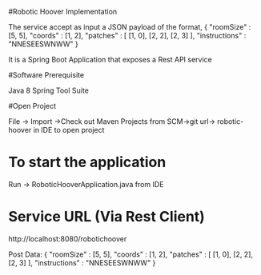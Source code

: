 #Robotic Hoover Implementation

The service accept as input a JSON payload of the format,
{
  "roomSize" : [5, 5],
  "coords" : [1, 2],
  "patches" : [
    [1, 0],
    [2, 2],
    [2, 3]
  ],
  "instructions" : "NNESEESWNWW"
}

It is a Spring Boot Application that exposes a Rest API service

#Software Prerequisite

Java 8
Spring Tool Suite

#Open Project

File -> Import ->Check out Maven Projects from SCM->git url-> robotic-hoover in IDE to open project

# To start the application

Run -> RoboticHooverApplication.java from IDE


# Service URL (Via Rest Client)
http://localhost:8080/robotichoover

Post Data:
{
  "roomSize" : [5, 5],
  "coords" : [1, 2],
  "patches" : [
    [1, 0],
    [2, 2],
    [2, 3]
  ],
  "instructions" : "NNESEESWNWW"
}

